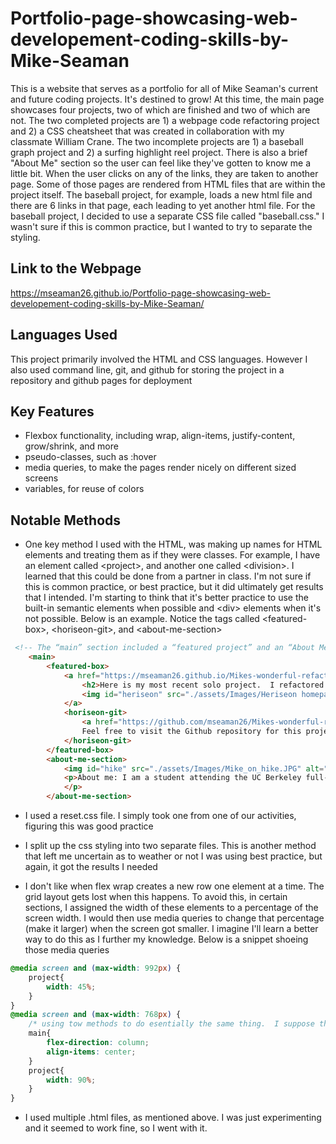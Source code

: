 # Portfolio-page-showcasing-web-developement-coding-skills-by-Mike-Seaman
This is a website that serves as a portfolio for all of Mike Seaman's current and future coding projects.  It's destined to grow! At this time, the main page showcases four projects, two of which are finished and two of which are not.  The two completed projects are 1) a webpage code refactoring project and 2) a CSS cheatsheet that was created in collaboration with my classmate William Crane.  The two incomplete projects are 1) a baseball graph project and 2) a surfing highlight reel project. There is also a brief "About Me" section so the user can feel like they've gotten to know me a little bit. When the user clicks on any of the links, they are taken to another page.  Some of those pages are rendered from HTML files that are within the project itself.  The baseball project, for example, loads a new html file and there are 6 links in that page, each leading to yet another html file.  For the baseball project, I decided to use a separate CSS file called "baseball.css."  I wasn't sure if this is common practice, but I wanted to try to separate the styling.  

## Link to the Webpage
https://mseaman26.github.io/Portfolio-page-showcasing-web-developement-coding-skills-by-Mike-Seaman/

## Languages Used
This project primarily involved the HTML and CSS languages. However I also used command line, git, and github for storing the project in a repository and github pages for deployment

## Key Features
- Flexbox functionality, including wrap, align-items, justify-content, grow/shrink, and more
- pseudo-classes, such as :hover
- media queries, to make the pages render nicely on different sized screens
- variables, for reuse of colors

## Notable Methods
- One key method I used with the HTML, was making up names for HTML elements and treating them as if they were classes.  For example, I have an element called \<project\>, and another one called \<division\>.  I learned that this could be done from a partner in class.  I'm not sure if this is common practice, or best practice, but it did ultimately get results that I intended. I'm starting to think that it's better practice to use the built-in semantic elements when possible and \<div\> elements when it's not possible. Below is an example.  Notice the tags called \<featured-box\>, \<horiseon-git\>, and \<about-me-section\>

```html
 <!-- The “main” section included a “featured project” and an “About Me” section.  Using semantic tags to make it easier for me to differentiate items -->
    <main>
        <featured-box>
            <a href="https://mseaman26.github.io/Mikes-wonderful-refactoring-of-the-Horiseon-Webpage/" target="_blank" >
                <h2>Here is my most recent solo project.  I refactored some code for a website called Heriseon.  The code is in deployed on Github Pages! Click anywhere in this box to visit!</h2>
                <img id="heriseon" src="./assets/Images/Heriseon homepage.png" alt="">
            </a>
            <horiseon-git>
                <a href="https://github.com/mseaman26/Mikes-wonderful-refactoring-of-the-Horiseon-Webpage" target="_blank" id="feature-git">
                Feel free to visit the Github repository for this projecty by clicking here!</a>
            </horiseon-git>
        </featured-box>
        <about-me-section>
            <img id="hike" src="./assets/Images/Mike_on_hike.JPG" alt="Mike on a hike">
            <p>About me: I am a student attending the UC Berkeley full-stack web development bootcamp.  I have had an interest in coding for some time, but have never taken serious action to learn the skill…until NOW!  I enjoy surfing, hiking, baseball, and classical piano.  
            </p>
        </about-me-section>
```



- I used a reset.css file.  I simply took one from one of our activities, figuring this was good practice

- I split up the css styling into two separate files.  This is another method that left me uncertain as to weather or not I was using best practice, but again, it got the results I needed

- I don't like when flex wrap creates a new row one element at a time.  The grid layout gets lost when this happens. To avoid this, in certain sections, I assigned the width of these elements to a percentage of the screen width.  I would then use  media queries to change that percentage (make it larger) when the screen got smaller.  I imagine I'll learn a better way to do this as I further my knowledge. Below is a snippet shoeing those media queries

```css
@media screen and (max-width: 992px) {
    project{
        width: 45%;
    }
}
@media screen and (max-width: 768px) {
    /* using tow methods to do esentially the same thing.  I suppose this is an example of me trying out different ways of doing things to hopefully settle on the right one */
    main{
        flex-direction: column;
        align-items: center;
    }
    project{
        width: 90%;
    }
}
```

- I used multiple .html files, as mentioned above.  I was just experimenting and it seemed to work fine, so I went with it.



